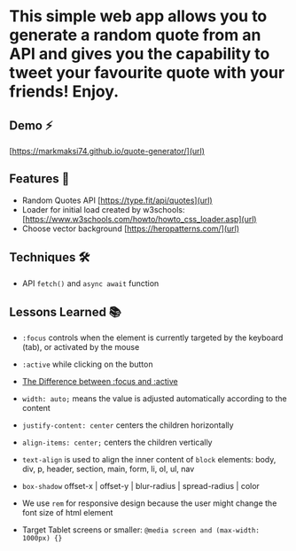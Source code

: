 # This simple web app allows you to generate a random quote from an API and gives you the capability to tweet your favourite quote with your friends! Enjoy.

## Demo ⚡
[https://markmaksi74.github.io/quote-generator/](url) 

## Features 🥁
- Random Quotes API [https://type.fit/api/quotes](url)
- Loader for initial load created by w3schools: [https://www.w3schools.com/howto/howto_css_loader.asp](url)
- Choose vector background [https://heropatterns.com/](url) 

## Techniques 🛠
- API `fetch()` and `async await` function

## Lessons Learned 📚
- `:focus` controls when the element is currently targeted by the keyboard (tab), or activated by the mouse

- `:active` while clicking on the button

- [The Difference between :focus and :active](https://stackoverflow.com/questions/1677990/what-is-the-difference-between-focus-and-active)

- `width: auto;` means the value is adjusted automatically according to the content

- `justify-content: center` centers the children horizontally

- `align-items: center;` centers the children vertically

- `text-align` is used to align the inner content of `block` elements: body, div, p, header, section, main, form, li, ol, ul, nav

- `box-shadow` offset-x | offset-y | blur-radius | spread-radius | color

- We use `rem` for responsive design because the user might change the font size of html element

- Target Tablet screens or smaller: `@media screen and (max-width: 1000px) {}`
